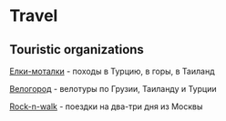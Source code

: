 # Travel

## Touristic organizations

[Елки-моталки](http://yolkimotalki.ru/) - походы в Турцию, в горы, в Таиланд

[Велогород](http://www.velotown.ru/active-tours.html) - велотуры по Грузии, Таиланду и Турции

[Rock-n-walk](https://rock-n-walk.ru/) - поездки на два-три дня из Москвы